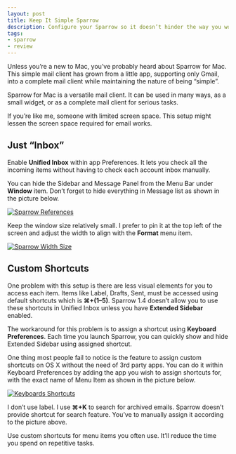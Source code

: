 ```yaml
---
layout: post
title: Keep It Simple Sparrow
description: Configure your Sparrow so it doesn’t hinder the way you work with emails.
tags:
- sparrow
- review
---
```

Unless you’re a new to Mac, you’ve probably heard about Sparrow for Mac. This simple mail client has grown from a little app, supporting only Gmail, into a complete mail client while maintaining the nature of being “simple”.

<!--more-->

Sparrow for Mac is a versatile mail client. It can be used in many ways, as a small widget, or as a complete mail client for serious tasks.

If you’re like me, someone with limited screen space. This setup might lessen the screen space required for email works.

## Just “Inbox”

Enable **Unified Inbox** within app Preferences. It lets you check all the incoming items without having to check each account inbox manually.

You can hide the Sidebar and Message Panel from the Menu Bar under **Window** item. Don’t forget to hide everything in Message list as shown in the picture below.

[ ![Sparrow References][img1] ](http://images.sayzlim.net/2011/10/sparrow_preferences.jpg "Sparrow References")

[img1]: http://images.sayzlim.net/2011/10/sparrow_preferences.jpg "Sparrow References"

Keep the window size relatively small. I prefer to pin it at the top left of the screen and adjust the width to align with the **Format** menu item.

[ ![Sparrow Width Size][img2] ](http://images.sayzlim.net/2011/10/sparrow_width.jpg "Sparrow Width Size")

[img2]: http://images.sayzlim.net/2011/10/sparrow_width.jpg "Sparrow Width Size"

## Custom Shortcuts

One problem with this setup is there are less visual elements for you to access each item. Items like Label, Drafts, Sent, must be accessed using default shortcuts which is **⌘+(1–5)**. Sparrow 1.4 doesn’t allow you to use these shortcuts in Unified Inbox unless you have **Extended Sidebar** enabled.

The workaround for this problem is to assign a shortcut using **Keyboard Preferences**. Each time you launch Sparrow, you can quickly show and hide Extended Sidebar using assigned shortcut.

One thing most people fail to notice is the feature to assign custom shortcuts on OS X without the need of 3rd party apps. You can do it within Keyboard Preferences by adding the app you wish to assign shortcuts for, with the exact name of Menu Item as shown in the picture below.

[ ![Keyboards Shortcuts][img3] ](http://images.sayzlim.net/2011/10/sparrow_shortcuts.jpg "Keyboards Shortcuts")

[img3]: http://images.sayzlim.net/2011/10/sparrow_shortcuts.jpg "Keyboards Shortcuts"

I don’t use label. I use **⌘+K** to search for archived emails. Sparrow doesn’t provide shortcut for search feature. You’ve to manually assign it according to the picture above.

Use custom shortcuts for menu items you often use. It’ll reduce the time you spend on repetitive tasks.
